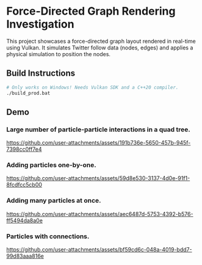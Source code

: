 # Force-Directed Graph Rendering Investigation

This project showcases a force-directed graph layout rendered in real-time using Vulkan.
It simulates Twitter follow data (nodes, edges) and applies a physical simulation to position the nodes.

## Build Instructions
```bash
# Only works on Windows! Needs Vulkan SDK and a C++20 compiler.
./build_prod.bat
```

## Demo

### Large number of particle-particle interactions in a quad tree.
https://github.com/user-attachments/assets/191b736e-5650-457b-945f-7398cc0ff7e4

### Adding particles one-by-one.
https://github.com/user-attachments/assets/59d8e530-3137-4d0e-91f1-8fcdfcc5cb00

### Adding many particles at once.
https://github.com/user-attachments/assets/aec6487d-5753-4392-b576-ff5494da8a0e

### Particles with connections.
https://github.com/user-attachments/assets/bf59cd6c-048a-4019-bdd7-99d83aaa816e
